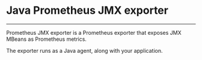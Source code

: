 # Java Prometheus JMX exporter
---

Prometheus JMX exporter is a Prometheus exporter that exposes JMX MBeans as Prometheus metrics.

The exporter runs as a Java agent, along with your application.
